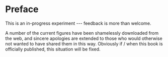 # Preface

This is an in-progress experiment --- feedback is more than welcome.  

A number of the current figures have been shamelessly downloaded from the web, and sincere apologies are extended to those who would otherwise not wanted to have shared them in this way.  Obviously if / when this book is officially published, this situation will be fixed.


